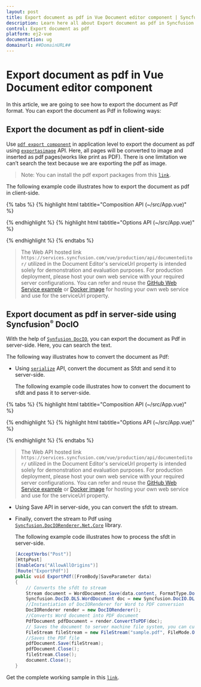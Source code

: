 ```yaml
---
layout: post
title: Export document as pdf in Vue Document editor component | Syncfusion
description: Learn here all about Export document as pdf in Syncfusion Vue Document editor component of Syncfusion Essential JS 2 and more.
control: Export document as pdf 
platform: ej2-vue
documentation: ug
domainurl: ##DomainURL##
---
```


# Export document as pdf in Vue Document editor component

In this article, we are going to see how to export the document as Pdf format. You can export the document as Pdf in following ways:

## Export the document as pdf in client-side

Use [`pdf export component`](https://www.npmjs.com/package/@syncfusion/ej2-pdf-export) in application level to export the document as pdf using [`exportasimage`](https://ej2.syncfusion.com/vue/documentation/api/document-editor/#exportasimage) API. Here, all pages will be converted to image and inserted as pdf pages(works like print as PDF). There is one limitation we can’t search the text because we are exporting the pdf as image.

>Note: You can install the pdf export packages from this [`link`](https://www.npmjs.com/package/@syncfusion/ej2-pdf-export).

The following example code illustrates how to export the document as pdf in client-side.

{% tabs %}
{% highlight html tabtitle="Composition API (~/src/App.vue)" %}

<template>
  <div id="app">
    <button id='export' v-on:click="onClick">Export</button>
    <ejs-documenteditorcontainer ref='container' :serviceUrl='serviceUrl' height="590px" id='container'
      :enableToolbar='true'></ejs-documenteditorcontainer>
  </div>
</template>
<script setup>
import {
  PdfBitmap,
  PdfDocument,
  PdfPageOrientation,
  PdfPageSettings,
  PdfSection,
  SizeF
} from '@syncfusion/ej2-pdf-export';
import { DocumentEditorContainerComponent as EjsDocumenteditorcontainer, Toolbar } from '@syncfusion/ej2-vue-documenteditor';
import { provide, ref } from 'vue';

const container = ref(null);
const serviceUrl = 'https://services.syncfusion.com/vue/production/api/documenteditor/';

//Inject require modules.
provide('DocumentEditorContainer', [Toolbar])

const onClick = function () {
  let pdfdocument = new PdfDocument();
  let count = container.value.ej2Instances.documentEditor.pageCount;
  container.value.ej2Instances.documentEditor.documentEditorSettings.printDevicePixelRatio = 2;
  let loadedPage = 0;
  for (let i = 1; i <= count; i++) {
    setTimeout(() => {
      let format = 'image/jpeg';
      // Getting pages as image
      let image = container.value.ej2Instances.documentEditor.exportAsImage(i, format);
      image.onload = function () {
        let imageHeight = parseInt(
          image.style.height.toString().replace('px', '')
        );
        let imageWidth = parseInt(
          image.style.width.toString().replace('px', '')
        );
        let section = pdfdocument.sections.add();
        let settings = new PdfPageSettings(0);
        if (imageWidth > imageHeight) {
          settings.orientation = PdfPageOrientation.Landscape;
        }
        settings.size = new SizeF(imageWidth, imageHeight);
        (section).setPageSettings(settings);
        let page = section.pages.add();
        let graphics = page.graphics;
        let imageStr = image.src.replace('data:image/jpeg;base64,', '');
        let pdfImage = new PdfBitmap(imageStr);
        graphics.drawImage(pdfImage, 0, 0, imageWidth, imageHeight);
        loadedPage++;
        if (loadedPage == count) {
          // Exporting the document as pdf
          pdfdocument.save(
            (container.value.ej2Instances.documentEditor.documentName === ''
              ? 'sample'
              : container.value.ej2Instances.documentEditor.documentName) + '.pdf'
          );
        }
      };
    }, 500);
  }
}
</script>

{% endhighlight %}
{% highlight html tabtitle="Options API (~/src/App.vue)" %}

<template>
  <div id="app">
    <button id='export' v-on:click="onClick">Export</button>
    <ejs-documenteditorcontainer ref='container' :serviceUrl='serviceUrl' height="590px" id='container'
      :enableToolbar='true'></ejs-documenteditorcontainer>
  </div>
</template>
<script>
import {
  PdfBitmap,
  PdfDocument,
  PdfPageOrientation,
  PdfPageSettings,
  PdfSection,
  SizeF
} from '@syncfusion/ej2-pdf-export';
import { DocumentEditorContainerComponent, Toolbar } from '@syncfusion/ej2-vue-documenteditor';

export default {
  components: {
    'ejs-documenteditorcontainer': DocumentEditorContainerComponent
  },
  data() {
    return {
      serviceUrl: 'https://services.syncfusion.com/vue/production/api/documenteditor/',
    };
  },
  provide: {
    //Inject require modules.
    DocumentEditorContainer: [Toolbar]
  },
  methods: {
    onClick: function () {
      let pdfdocument = new PdfDocument();
      let count = this.$refs.container.ej2Instances.documentEditor.pageCount;
      this.$refs.container.ej2Instances.documentEditor.documentEditorSettings.printDevicePixelRatio = 2;
      let loadedPage = 0;
      for (let i = 1; i <= count; i++) {
        setTimeout(() => {
          let format = 'image/jpeg';
          // Getting pages as image
          let image = this.$refs.container.ej2Instances.documentEditor.exportAsImage(i, format);
          image.onload = function () {
            let imageHeight = parseInt(
              image.style.height.toString().replace('px', '')
            );
            let imageWidth = parseInt(
              image.style.width.toString().replace('px', '')
            );
            let section = pdfdocument.sections.add();
            let settings = new PdfPageSettings(0);
            if (imageWidth > imageHeight) {
              settings.orientation = PdfPageOrientation.Landscape;
            }
            settings.size = new SizeF(imageWidth, imageHeight);
            (section).setPageSettings(settings);
            let page = section.pages.add();
            let graphics = page.graphics;
            let imageStr = image.src.replace('data:image/jpeg;base64,', '');
            let pdfImage = new PdfBitmap(imageStr);
            graphics.drawImage(pdfImage, 0, 0, imageWidth, imageHeight);
            loadedPage++;
            if (loadedPage == count) {
              // Exporting the document as pdf
              pdfdocument.save(
                (this.$refs.container.ej2Instances.documentEditor.documentName === ''
                  ? 'sample'
                  : this.$refs.container.ej2Instances.documentEditor.documentName) + '.pdf'
              );
            }
          };
        }, 500);
      }
    }
  }
};
</script>

{% endhighlight %}
{% endtabs %}

> The Web API hosted link `https://services.syncfusion.com/vue/production/api/documenteditor/` utilized in the Document Editor's serviceUrl property is intended solely for demonstration and evaluation purposes. For production deployment, please host your own web service with your required server configurations. You can refer and reuse the [GitHub Web Service example](https://github.com/SyncfusionExamples/EJ2-DocumentEditor-WebServices) or [Docker image](https://hub.docker.com/r/syncfusion/word-processor-server) for hosting your own web service and use for the serviceUrl property.

## Export document as pdf in server-side using Syncfusion<sup style="font-size:70%">&reg;</sup> DocIO

With the help of [`Synfusion DocIO`](https://help.syncfusion.com/file-formats/docio/word-to-pdf), you can export the document as Pdf in server-side. Here, you can search the text.

The following way illustrates how to convert the document as Pdf:

* Using [`serialize`](https://ej2.syncfusion.com/vue/documentation/api/document-editor/#serialize) API, convert the document as Sfdt and send it to server-side.

  The following example code illustrates how to convert the document to sfdt and pass it to server-side.

{% tabs %}
{% highlight html tabtitle="Composition API (~/src/App.vue)" %}

<template>
  <div id="app">
    <button id='export' v-on:click="onClick">Export</button>
    <ejs-documenteditorcontainer ref='container' :serviceUrl='serviceUrl' height="590px" id='container'
      :enableToolbar='true'></ejs-documenteditorcontainer>
  </div>
</template>
<script setup>
import { DocumentEditorContainerComponent as EjsDocumenteditorcontainer, Toolbar } from '@syncfusion/ej2-vue-documenteditor';
import { provide, ref } from 'vue';

const container = ref(null);
const serviceUrl = 'https://services.syncfusion.com/vue/production/api/documenteditor/';

//Inject require modules.
provide('DocumentEditorContainer', [Toolbar])

const onClick = function () {
  let http = new XMLHttpRequest();
  // Replace your running web service Url here
  http.open('POST', 'http://localhost:62869/api/documenteditor/ExportPdf');
  http.setRequestHeader('Content-Type', 'application/json;charset=UTF-8');
  http.responseType = 'json';
  //Serialize document content as SFDT.
  let sfdt = { content: container.value.ej2Instances.documentEditor.serialize() };
  //Send the sfdt content to server side.
  http.send(JSON.stringify(sfdt));
}

</script>

{% endhighlight %}
{% highlight html tabtitle="Options API (~/src/App.vue)" %}

<template>
  <div id="app">
    <button id='export' v-on:click="onClick">Export</button>
    <ejs-documenteditorcontainer ref='container' :serviceUrl='serviceUrl' height="590px" id='container'
      :enableToolbar='true'></ejs-documenteditorcontainer>
  </div>
</template>
<script>
import { DocumentEditorContainerComponent, Toolbar } from '@syncfusion/ej2-vue-documenteditor';

export default {
  components: {
    'ejs-documenteditorcontainer': DocumentEditorContainerComponent
  },
  data() {
    return {
      serviceUrl: 'https://services.syncfusion.com/vue/production/api/documenteditor/'
    };
  },
  provide: {
    //Inject require modules.
    DocumentEditorContainer: [Toolbar]
  },
  methods: {
    onClick: function () {
      let http = new XMLHttpRequest();
      // Replace your running web service Url here
      http.open('POST', 'http://localhost:62869/api/documenteditor/ExportPdf');
      http.setRequestHeader('Content-Type', 'application/json;charset=UTF-8');
      http.responseType = 'json';
      //Serialize document content as SFDT.
      let sfdt = { content: this.$refs.container.ej2Instances.documentEditor.serialize() };
      //Send the sfdt content to server side.
      http.send(JSON.stringify(sfdt));
    }
  }
};
</script>

{% endhighlight %}
{% endtabs %}

> The Web API hosted link `https://services.syncfusion.com/vue/production/api/documenteditor/` utilized in the Document Editor's serviceUrl property is intended solely for demonstration and evaluation purposes. For production deployment, please host your own web service with your required server configurations. You can refer and reuse the [GitHub Web Service example](https://github.com/SyncfusionExamples/EJ2-DocumentEditor-WebServices) or [Docker image](https://hub.docker.com/r/syncfusion/word-processor-server) for hosting your own web service and use for the serviceUrl property.

* Using Save API in server-side, you can convert the sfdt to stream.
* Finally, convert the stream to Pdf using [`Syncfusion.DocIORenderer.Net.Core`](https://www.nuget.org/packages/Syncfusion.DocIORenderer.Net.Core) library.

  The following example code illustrates how to process the sfdt in server-side.

  ```c#
  [AcceptVerbs("Post")]
  [HttpPost]
  [EnableCors("AllowAllOrigins")]
  [Route("ExportPdf")]
  public void ExportPdf([FromBody]SaveParameter data)
  {
      // Converts the sfdt to stream
      Stream document = WordDocument.Save(data.content, FormatType.Docx);
      Syncfusion.DocIO.DLS.WordDocument doc = new Syncfusion.DocIO.DLS.WordDocument(document, Syncfusion.DocIO.FormatType.Docx);
      //Instantiation of DocIORenderer for Word to PDF conversion
      DocIORenderer render = new DocIORenderer();
      //Converts Word document into PDF document
      PdfDocument pdfDocument = render.ConvertToPDF(doc);
      // Saves the document to server machine file system, you can customize here to save into databases or file servers based on requirement.
      FileStream fileStream = new FileStream("sample.pdf", FileMode.OpenOrCreate, FileAccess.ReadWrite);
      //Saves the PDF file
      pdfDocument.Save(fileStream);
      pdfDocument.Close();
      fileStream.Close();
      document.Close();
  }
  ```

Get the complete working sample in this [`link`](https://github.com/SyncfusionExamples/Export-document-as-PDF-in-Document-Editor/).